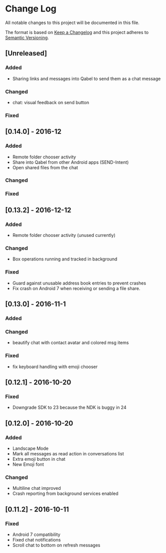 # Change Log
All notable changes to this project will be documented in this file.

The format is based on [Keep a Changelog](http://keepachangelog.com/)
and this project adheres to [Semantic Versioning](http://semver.org/).

## [Unreleased]

### Added
- Sharing links and messages into Qabel to send them as a chat message

### Changed
- chat: visual feedback on send button

### Fixed

## [0.14.0] - 2016-12

### Added
- Remote folder chooser activity
- Share into Qabel from other Android apps (SEND-Intent)
- Open shared files from the chat

### Changed

### Fixed

## [0.13.2] - 2016-12-12

### Added
- Remote folder chooser activity (unused currently)

### Changed
- Box operations running and tracked in background

### Fixed
- Guard against unusable address book entries to prevent crashes
- Fix crash on Android 7 when receiving or sending a file share.

## [0.13.0] - 2016-11-1
### Added

### Changed
- beautify chat with contact avatar and colored msg items

### Fixed
- fix keyboard handling with emoji chooser

## [0.12.1] - 2016-10-20
### Fixed
- Downgrade SDK to 23 because the NDK is buggy in 24

## [0.12.0] - 2016-10-20
### Added
- Landscape Mode
- Mark all messages as read action in conversations list
- Extra emoji button in chat
- New Emoji font

### Changed
- Multiline chat improved
- Crash reporting from background services enabled

## [0.11.2] - 2016-10-11
### Fixed
- Android 7 compatibility
- Fixed chat notifications
- Scroll chat to bottom on refresh messages
